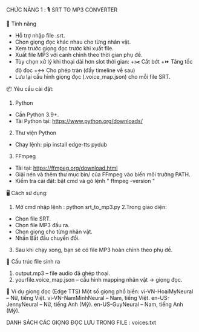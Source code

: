 CHỨC NĂNG 1 : 🎙️ SRT TO MP3 CONVERTER

🚀 Tính năng
- Hỗ trợ nhập file .srt.
- Chọn giọng đọc khác nhau cho từng nhân vật.
- Xem trước giọng đọc trước khi xuất file.
- Xuất file MP3 với canh chỉnh theo thời gian phụ đề.
- Tùy chọn xử lý khi thoại dài hơn slot thời gian:
    +✂️ Cắt bớt
    +⏩ Tăng tốc độ đọc
    +↔️ Cho phép tràn (đẩy timeline về sau)
- Lưu lại cấu hình giọng đọc (.voice_map.json) cho mỗi file SRT.

📦 Yêu cầu cài đặt:
1. Python
- Cần Python 3.9+.
- Tải Python tại: https://www.python.org/downloads/
2. Thư viện Python
- Chạy lệnh: pip install edge-tts pydub
3. FFmpeg
- Tải tại: https://ffmpeg.org/download.html
- Giải nén và thêm thư mục bin/ của FFmpeg vào biến môi trường PATH.
- Kiểm tra cài đặt: bật cmd và gõ lệnh " ffmpeg -version "

🖥️ Cách sử dụng:
1. Mở cmd nhập lệnh : python srt_to_mp3.py
2.Trong giao diện:
- Chọn file SRT.
- Chọn file MP3 đầu ra.
- Chọn giọng cho từng nhân vật.
- Nhấn Bắt đầu chuyển đổi.
3. Sau khi chạy xong, bạn sẽ có file MP3 hoàn chỉnh theo phụ đề.

📂 Cấu trúc file sinh ra
1. output.mp3 – file audio đã ghép thoại.
2. yourfile.voice_map.json – cấu hình mapping nhân vật → giọng đọc.

🎯 Ví dụ giọng đọc (Edge TTS)
Một số giọng phổ biến:
vi-VN-HoaiMyNeural – Nữ, tiếng Việt.
vi-VN-NamMinhNeural – Nam, tiếng Việt.
en-US-JennyNeural – Nữ, tiếng Anh (Mỹ).
en-US-GuyNeural – Nam, tiếng Anh (Mỹ).

DANH SÁCH CÁC GIỌNG ĐỌC LƯU TRONG FILE : voices.txt
